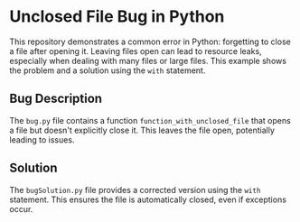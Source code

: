 # Unclosed File Bug in Python

This repository demonstrates a common error in Python: forgetting to close a file after opening it.  Leaving files open can lead to resource leaks, especially when dealing with many files or large files. This example shows the problem and a solution using the `with` statement.

## Bug Description
The `bug.py` file contains a function `function_with_unclosed_file` that opens a file but doesn't explicitly close it.  This leaves the file open, potentially leading to issues.

## Solution
The `bugSolution.py` file provides a corrected version using the `with` statement. This ensures the file is automatically closed, even if exceptions occur.